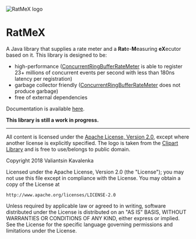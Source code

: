 ![RatMeX logo](https://stincmale.github.io/ratmex/logo-small.png)
# RatMeX
A Java library that supplies a rate meter and a **Rat**e-**M**easuring **eX**ecutor based on it. This library is designed to be:
* high-performance ([ConcurrentRingBufferRateMeter](https://stincmale.github.io/ratmex/apidocs/current/stincmale/ratmex/meter/ConcurrentRingBufferRateMeter.html) is able to register 23+ millions of concurrent events per second with less than 180ns latency per registration)
* garbage collector friendly ([ConcurrentRingBufferRateMeter](https://stincmale.github.io/ratmex/apidocs/current/stincmale/ratmex/meter/ConcurrentRingBufferRateMeter.html) does not produce garbage)
* free of external dependencies

Documentation is available [here](https://github.com/stIncMale/ratmex/wiki).

**This library is still a work in progress.**

***

All content is licensed under the [Apache License, Version 2.0](http://www.apache.org/licenses/LICENSE-2.0), except where another license is explicitly specified.
The logo is taken from the [Clipart Library](http://clipart-library.com/clipart/3099.htm) and is free to use/belongs to public domain.

Copyright 2018 Valiantsin Kavalenka

Licensed under the Apache License, Version 2.0 (the "License");
you may not use this file except in compliance with the License.
You may obtain a copy of the License at

    http://www.apache.org/licenses/LICENSE-2.0

Unless required by applicable law or agreed to in writing, software
distributed under the License is distributed on an "AS IS" BASIS,
WITHOUT WARRANTIES OR CONDITIONS OF ANY KIND, either express or implied.
See the License for the specific language governing permissions and
limitations under the License.
